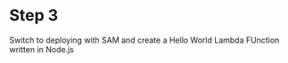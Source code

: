 Step 3
======
Switch to deploying with SAM and create a Hello World Lambda FUnction written in Node.js
